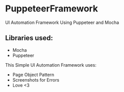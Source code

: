 # PuppeteerFramework
UI Automation Framework Using Puppeteer and Mocha

## Libraries used:
  - Mocha
  - Puppeteer
  
This Simple UI Automation Framework uses:
  - Page Object Pattern
  - Screenshots for Errors
  - Love <3
